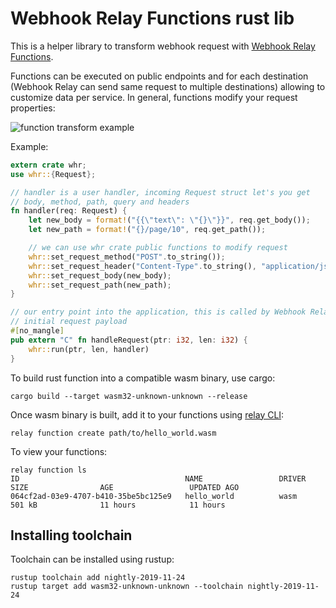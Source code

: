 # Webhook Relay Functions rust lib

This is a helper library to transform webhook request with [Webhook Relay Functions](https://webhookrelay.com/v1/guide/functions).

Functions can be executed on public endpoints and for each destination (Webhook Relay can send same request to multiple destinations) allowing to customize data per service. In general, functions modify your request properties:

![function transform example](https://webhookrelay.com/images/docs-forwarding/functions.png)

Example:

```rust
extern crate whr;
use whr::{Request};

// handler is a user handler, incoming Request struct let's you get
// body, method, path, query and headers
fn handler(req: Request) {    
    let new_body = format!("{{\"text\": \"{}\"}}", req.get_body());
    let new_path = format!("{}/page/10", req.get_path());

    // we can use whr crate public functions to modify request
    whr::set_request_method("POST".to_string());
    whr::set_request_header("Content-Type".to_string(), "application/json".to_string());
    whr::set_request_body(new_body);
    whr::set_request_path(new_path);
}

// our entry point into the application, this is called by Webhook Relay with
// initial request payload
#[no_mangle]
pub extern "C" fn handleRequest(ptr: i32, len: i32) {
    whr::run(ptr, len, handler)
}
```

To build rust function into a compatible wasm binary, use cargo:

```
cargo build --target wasm32-unknown-unknown --release
```

Once wasm binary is built, add it to your functions using [relay CLI](https://webhookrelay.com/v1/installation/cli):

```
relay function create path/to/hello_world.wasm
```

To view your functions:

```
relay function ls                                                                         
ID                                     NAME                 DRIVER              SIZE                AGE                 UPDATED AGO
064cf2ad-03e9-4707-b410-35be5bc125e9   hello_world          wasm                501 kB              11 hours            11 hours
```

## Installing toolchain

Toolchain can be installed using rustup:

```
rustup toolchain add nightly-2019-11-24
rustup target add wasm32-unknown-unknown --toolchain nightly-2019-11-24
```
